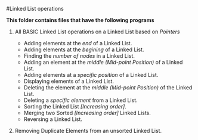 #Linked List operations

**This folder contains files that have the following programs**

 1. All BASIC Linked List operations on a Linked List based on *Pointers*
   
    * Adding elements at the *end* of a Linked List.
    * Adding elements at the *begining* of a Linked List.
    * Finding the *number of nodes* in a Linked List.
    * Adding an element at the *middle (Mid-point Position)* of a Linked List.
    * Adding elements at a *specific position* of a Linked List.
    * Displaying elements of a Linked List.
    * Deleting the element at the *middle (Mid-point Position)* of the Linked List.
    * Deleting a *specific element* from a Linked List.
    * Sorting the Linked List *[Increasing order]*.
    * Merging two Sorted *[Increasing order]* Linked Lists.
    * Reversing a Linked List.

 2. Removing Duplicate Elements from an unsorted Linked List.